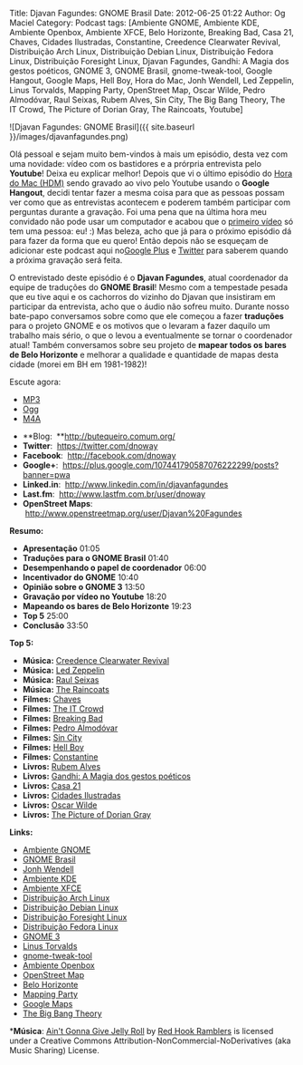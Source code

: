 Title: Djavan Fagundes: GNOME Brasil
Date: 2012-06-25 01:22
Author: Og Maciel
Category: Podcast
tags: [Ambiente GNOME, Ambiente KDE, Ambiente Openbox, Ambiente XFCE, Belo Horizonte, Breaking Bad, Casa 21, Chaves, Cidades Ilustradas, Constantine, Creedence Clearwater Revival, Distribuição Arch Linux, Distribuição Debian Linux, Distribuição Fedora Linux, Distribuição Foresight Linux, Djavan Fagundes, Gandhi: A Magia dos gestos poéticos, GNOME 3, GNOME Brasil, gnome-tweak-tool, Google Hangout, Google Maps, Hell Boy, Hora do Mac, Jonh Wendell, Led Zeppelin, Linus Torvalds, Mapping Party, OpenStreet Map, Oscar Wilde, Pedro Almodóvar, Raul Seixas, Rubem Alves, Sin City, The Big Bang Theory, The IT Crowd, The Picture of Dorian Gray, The Raincoats, Youtube]

![Djavan Fagundes: GNOME Brasil]({{ site.baseurl }}/images/djavanfagundes.png)

Olá pessoal e sejam muito bem-vindos à mais um episódio, desta vez com
uma novidade: vídeo com os bastidores e a prórpria entrevista pelo
**Youtube**! Deixa eu explicar melhor! Depois que vi o último episódio
do [Hora do Mac
(HDM)](http://www.horadomac.com/ "http://www.horadomac.com/") sendo
gravado ao vivo pelo Youtube usando o **Google Hangout**, decidi tentar
fazer a mesma coisa para que as pessoas possam ver como que as
entrevistas acontecem e poderem também participar com perguntas durante
a gravação. Foi uma pena que na última hora meu convidado não pode usar
um computador e acabou que o [primeiro
vídeo](https://www.youtube.com/watch?feature=player_embedded&v=qmwKZKb0f-Y "https://www.youtube.com/watch?feature=player_embedded&v=qmwKZKb0f-Y")
só tem uma pessoa: eu! :) Mas beleza, acho que já para o próximo
episódio dá para fazer da forma que eu quero! Então depois não se
esqueçam de adicionar este podcast aqui no[Google
Plus](https://plus.google.com/107864992170817866192/posts "https://plus.google.com/107864992170817866192/posts")
e
[Twitter](https://twitter.com/#!/castaliopod "https://twitter.com/#!/castaliopod")
para saberem quando a próxima gravação será feita.

O entrevistado deste episódio é o **Djavan Fagundes**, atual coordenador
da equipe de traduções do **GNOME Brasil**! Mesmo com a tempestade
pesada que eu tive aqui e os cachorros do vizinho do Djavan que
insistiram em participar da entrevista, acho que o áudio não sofreu
muito. Durante nosso bate-papo conversamos sobre como que ele começou a
fazer **traduções** para o projeto GNOME e os motivos que o levaram a
fazer daquilo um trabalho mais sério, o que o levou a eventualmente se
tornar o coordenador atual! Também conversamos sobre seu projeto de
**mapear todos os bares de Belo Horizonte** e melhorar a qualidade e
quantidade de mapas desta cidade (morei em BH em 1981-1982)!

Escute agora:
* [MP3](http://downloads.ogmaciel.com/castalio-podcast-39.mp3)
* [Ogg](http://downloads.ogmaciel.com/castalio-podcast-39.ogg)
* [M4A](http://downloads.ogmaciel.com/castalio-podcast-39.m4a)

-   **Blog:  **<http://butequeiro.comum.org/>
-   **Twitter**:  <https://twitter.com/dnoway>
-   **Facebook**:  <http://facebook.com/dnoway>
-   **Google+**:
     <https://plus.google.com/107441790587076222299/posts?banner=pwa>
-   **Linked.in**:  <http://www.linkedin.com/in/djavanfagundes>
-   **Last.fm**:  <http://www.lastfm.com.br/user/dnoway>
-   **OpenStreet Maps**:
     <http://www.openstreetmap.org/user/Djavan%20Fagundes>

**Resumo:**

-   **Apresentação** 01:05
-   **Traduções para o GNOME Brasil** 01:40
-   **Desempenhando o papel de coordenador** 06:00
-   **Incentivador do GNOME** 10:40
-   **Opinião sobre o GNOME 3** 13:50
-   **Gravação por vídeo no Youtube** 18:20
-   **Mapeando os bares de Belo Horizonte** 19:23
-   **Top 5** 25:00
-   **Conclusão** 33:50

**Top 5:**

-   **Música:** [Creedence Clearwater
    Revival](http://www.last.fm/search?q=Creedence+Clearwater+Revival)
-   **Música:** [Led Zeppelin](http://www.last.fm/search?q=Led+Zeppelin)
-   **Música:** [Raul Seixas](http://www.last.fm/search?q=Raul+Seixas)
-   **Música:** [The
    Raincoats](http://www.last.fm/search?q=The+Raincoats)
-   **Filmes:** [Chaves](http://www.imdb.com/find?s=all&q=Chaves)
-   **Filmes:** [The IT
    Crowd](http://www.imdb.com/find?s=all&q=The+IT+Crowd)
-   **Filmes:** [Breaking
    Bad](http://www.imdb.com/find?s=all&q=Breaking+Bad)
-   **Filmes:** [Pedro
    Almodóvar](http://www.imdb.com/find?s=all&q=Pedro+Almodóvar)
-   **Filmes:** [Sin City](http://www.imdb.com/find?s=all&q=Sin+City)
-   **Filmes:** [Hell Boy](http://www.imdb.com/find?s=all&q=Hell+Boy)
-   **Filmes:**
    [Constantine](http://www.imdb.com/find?s=all&q=Constantine)
-   **Livros:** [Rubem
    Alves](http://www.amazon.com/s/ref=nb_sb_noss?url=search-alias%3Dstripbooks&field-keywords=Rubem+Alves)
-   **Livros:** [Gandhi: A Magia dos gestos
    poéticos](http://www.amazon.com/s/ref=nb_sb_noss?url=search-alias%3Dstripbooks&field-keywords=Gandhi:+A+Magia+dos+gestos+poéticos)
-   **Livros:** [Casa
    21](http://www.amazon.com/s/ref=nb_sb_noss?url=search-alias%3Dstripbooks&field-keywords=Casa+21)
-   **Livros:** [Cidades
    Ilustradas](http://www.amazon.com/s/ref=nb_sb_noss?url=search-alias%3Dstripbooks&field-keywords=Cidades+Ilustradas)
-   **Livros:** [Oscar
    Wilde](http://www.amazon.com/s/ref=nb_sb_noss?url=search-alias%3Dstripbooks&field-keywords=Oscar+Wilde)
-   **Livros:** [The Picture of Dorian
    Gray](http://www.amazon.com/s/ref=nb_sb_noss?url=search-alias%3Dstripbooks&field-keywords=The+Picture+of+Dorian+Gray)

**Links:**

-   [Ambiente GNOME](https://duckduckgo.com/?q=Ambiente+GNOME)
-   [GNOME Brasil](https://duckduckgo.com/?q=GNOME+Brasil)
-   [Jonh Wendell](https://duckduckgo.com/?q=Jonh+Wendell)
-   [Ambiente KDE](https://duckduckgo.com/?q=Ambiente+KDE)
-   [Ambiente XFCE](https://duckduckgo.com/?q=Ambiente+XFCE)
-   [Distribuição Arch
    Linux](https://duckduckgo.com/?q=Distribuição+Arch+Linux)
-   [Distribuição Debian
    Linux](https://duckduckgo.com/?q=Distribuição+Debian+Linux)
-   [Distribuição Foresight
    Linux](https://duckduckgo.com/?q=Distribuição+Foresight+Linux)
-   [Distribuição Fedora
    Linux](https://duckduckgo.com/?q=Distribuição+Fedora+Linux)
-   [GNOME 3](https://duckduckgo.com/?q=GNOME+3)
-   [Linus Torvalds](https://duckduckgo.com/?q=Linus+Torvalds)
-   [gnome-tweak-tool](https://duckduckgo.com/?q=gnome-tweak-tool)
-   [Ambiente Openbox](https://duckduckgo.com/?q=Ambiente+Openbox)
-   [OpenStreet Map](https://duckduckgo.com/?q=OpenStreet+Map)
-   [Belo Horizonte](https://duckduckgo.com/?q=Belo+Horizonte)
-   [Mapping Party](https://duckduckgo.com/?q=Mapping+Party)
-   [Google Maps](https://duckduckgo.com/?q=Google+Maps)
-   [The Big Bang Theory](https://duckduckgo.com/?q=The+Big+Bang+Theory)

***Música**: [Ain't Gonna Give Jelly
Roll](http://freemusicarchive.org/music/Red_Hook_Ramblers/Live__WFMU_on_Antique_Phonograph_Music_Program_with_MAC_Feb_8_2011/Red_Hook_Ramblers_-_12_-_Aint_Gonna_Give_Jelly_Roll)
by [Red Hook Ramblers](http://www.redhookramblers.com/) is licensed under a Creative Commons
Attribution-NonCommercial-NoDerivatives (aka Music Sharing) License.
